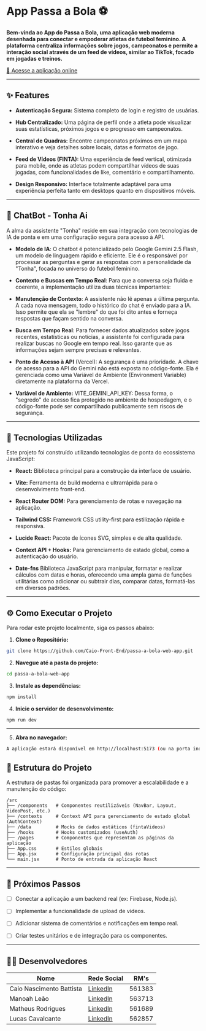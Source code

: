 # App Passa a Bola ⚽

**Bem-vinda ao App do Passa a Bola, uma aplicação web moderna desenhada para conectar e empoderar atletas de futebol feminino. A plataforma centraliza informações sobre jogos, campeonatos e permite a interação social através de um feed de vídeos, similar ao TikTok, focado em jogadas e treinos.**

[🔗 Acesse a aplicação online](https://passa-a-bola-web-app.vercel.app)

---

## ✨ Features

- **Autenticação Segura:** Sistema completo de login e registro de usuárias.

- **Hub Centralizado:** Uma página de perfil onde a atleta pode visualizar suas estatísticas, próximos jogos e o progresso em campeonatos.

- **Central de Quadras:** Encontre campeonatos próximos em um mapa interativo e veja detalhes sobre locais, datas e formatos de jogo.

- **Feed de Vídeos (FINTA):** Uma experiência de feed vertical, otimizada para mobile, onde as atletas podem compartilhar vídeos de suas jogadas, com funcionalidades de like, comentário e compartilhamento.

- **Design Responsivo:** Interface totalmente adaptável para uma experiência perfeita tanto em desktops quanto em dispositivos móveis.

---

## 🤖 ChatBot - Tonha Ai
A alma da assistente "Tonha" reside em sua integração com tecnologias de IA de ponta e em uma configuração segura para acesso à API.

- **Modelo de IA**:
O chatbot é potencializado pelo Google Gemini 2.5 Flash, um modelo de linguagem rápido e eficiente. Ele é o responsável por processar as perguntas e gerar as respostas com a personalidade da "Tonha", focada no universo do futebol feminino.

- **Contexto e Buscas em Tempo Real**:
Para que a conversa seja fluida e coerente, a implementação utiliza duas técnicas importantes:

- **Manutenção de Contexto**:
A assistente não lê apenas a última pergunta. A cada nova mensagem, todo o histórico do chat é enviado para a IA. Isso permite que ela se "lembre" do que foi dito antes e forneça respostas que façam sentido na conversa.

- **Busca em Tempo Real**:
Para fornecer dados atualizados sobre jogos recentes, estatísticas ou notícias, a assistente foi configurada para realizar buscas no Google em tempo real. Isso garante que as informações sejam sempre precisas e relevantes.

- **Ponto de Acesso à API** (Vercel):
A segurança é uma prioridade. A chave de acesso para a API do Gemini não está exposta no código-fonte. Ela é gerenciada como uma Variável de Ambiente (Environment Variable) diretamente na plataforma da Vercel.

- **Variável de Ambiente:** VITE_GEMINI_API_KEY:
Dessa forma, o "segredo" de acesso fica protegido no ambiente de hospedagem, e o código-fonte pode ser compartilhado publicamente sem riscos de segurança.

---

## 🚀 Tecnologias Utilizadas

Este projeto foi construído utilizando tecnologias de ponta do ecossistema JavaScript:

- **React:** Biblioteca principal para a construção da interface de usuário.

- **Vite:** Ferramenta de build moderna e ultrarrápida para o desenvolvimento front-end.

- **React Router DOM:** Para gerenciamento de rotas e navegação na aplicação.

- **Tailwind CSS:** Framework CSS utility-first para estilização rápida e responsiva.

- **Lucide React:** Pacote de ícones SVG, simples e de alta qualidade.

- **Context API + Hooks:** Para gerenciamento de estado global, como a autenticação do usuário.

- **Date-fns** Biblioteca JavaScript para manipular, formatar e realizar cálculos com datas e horas, oferecendo uma ampla gama de funções utilitárias como adicionar ou subtrair dias, comparar datas, formatá-las em diversos padrões.

---

## ⚙️ Como Executar o Projeto

Para rodar este projeto localmente, siga os passos abaixo:

1. **Clone o Repositório:**

```bash
git clone https://github.com/Caio-Front-End/passa-a-bola-web-app.git
```

2. **Navegue até a pasta do projeto:**

```bash
cd passa-a-bola-web-app
```

3. **Instale as dependências:**

```bash
npm install
```

4. **Inicie o servidor de desenvolvimento:**

```bash
npm run dev
```

---

5. **Abra no navegador:**

```bash
A aplicação estará disponível em http://localhost:5173 (ou na porta indicada no seu terminal).
```

## 📂 Estrutura do Projeto

A estrutura de pastas foi organizada para promover a escalabilidade e a manutenção do código:

```plaintext
/src
├── /components   # Componentes reutilizáveis (NavBar, Layout, VideoPost, etc.)
├── /contexts     # Context API para gerenciamento de estado global (AuthContext)
├── /data         # Mocks de dados estáticos (fintaVideos)
├── /hooks        # Hooks customizados (useAuth)
├── /pages        # Componentes que representam as páginas da aplicação
├── App.css       # Estilos globais
├── App.jsx       # Configuração principal das rotas
└── main.jsx      # Ponto de entrada da aplicação React
```

---

## 🔮 Próximos Passos

- [ ] Conectar a aplicação a um backend real (ex: Firebase, Node.js).

- [ ] Implementar a funcionalidade de upload de vídeos.

- [ ] Adicionar sistema de comentários e notificações em tempo real.

- [ ] Criar testes unitários e de integração para os componentes.

---

## 👨‍💻 Desenvolvedores

| Nome                           | Rede Social                                                                | RM's   |
| ------------------------------ | -------------------------------------------------------------------------- | ------ |
| Caio Nascimento Battista       | [LinkedIn](https://www.linkedin.com/in/cnbtt/)                             | 561383 |
| Manoah Leão                    | [LinkedIn](https://www.linkedin.com/in/manoah-le%C3%A3o-735a83346/)        | 563713 |
| Matheus Rodrigues              | [LinkedIn](https://www.linkedin.com/in/matheus-rodrigues-rocha-496921278/) | 561689 |
| Lucas Cavalcante               | [LinkedIn](https://www.linkedin.com/in/lucas-cavalcante-jardim-67a875318/) | 562857 |



